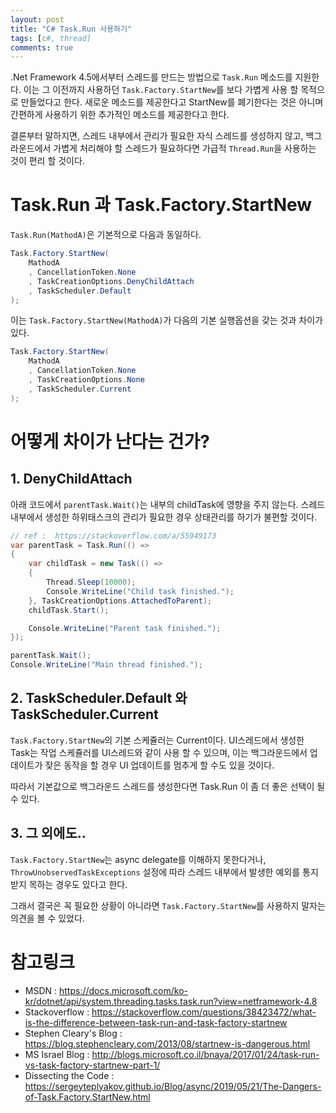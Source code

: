```yaml
---
layout: post
title: "C# Task.Run 사용하기"
tags: [c#, thread]
comments: true
---
```


.Net Framework 4.5에서부터 스레드를 만드는 방법으로 ```Task.Run``` 메소드를 지원한다. 이는 그 이전까지 사용하던 ```Task.Factory.StartNew```를 보다 가볍게 사용 할 목적으로 만들었다고 한다. 새로운 메소드를 제공한다고 StartNew를 폐기한다는 것은 아니며 간편하게 사용하기 위한 추가적인 메소드를 제공한다고 한다.

결론부터 말하지면, 스레드 내부에서 관리가 필요한 자식 스레드를 생성하지 않고, 백그라운드에서 가볍게 처리해야 할 스레드가 필요하다면 가급적 ```Thread.Run```을 사용하는 것이 편리 할 것이다.

# Task.Run 과 Task.Factory.StartNew

```Task.Run(MathodA)```은 기본적으로 다음과 동일하다.

```csharp
Task.Factory.StartNew(
    MathodA
    , CancellationToken.None
    , TaskCreationOptions.DenyChildAttach
    , TaskScheduler.Default
);
```

이는 ```Task.Factory.StartNew(MathodA)```가 다음의 기본 실행옵션을 갖는 것과 차이가 있다.

```csharp
Task.Factory.StartNew(
    MathodA
    , CancellationToken.None
    , TaskCreationOptions.None
    , TaskScheduler.Current
);
```

# 어떻게 차이가 난다는 건가?

## 1. DenyChildAttach

아래 코드에서 ```parentTask.Wait()```는 내부의 childTask에 영향을 주지 않는다. 스레드 내부에서 생성한 하위태스크의 관리가 필요한 경우 상태관리를 하기가 불편할 것이다.

```csharp
// ref :  https://stackoverflow.com/a/55949173
var parentTask = Task.Run(() =>
{
    var childTask = new Task(() =>
    {
        Thread.Sleep(10000);
        Console.WriteLine("Child task finished.");
    }, TaskCreationOptions.AttachedToParent);
    childTask.Start();

    Console.WriteLine("Parent task finished.");
});

parentTask.Wait();
Console.WriteLine("Main thread finished.");
```

## 2. TaskScheduler.Default 와 TaskScheduler.Current

```Task.Factory.StartNew```의 기본 스케쥴러는 Current이다. UI스레드에서 생성한 Task는 작업 스케쥴러를 UI스레드와 같이 사용 할 수 있으며, 이는 백그라운드에서 업데이트가 잦은 동작을 할 경우 UI 업데이트를 멈추게 할 수도 있을 것이다. 

따라서 기본값으로 백그라운드 스레드를 생성한다면 Task.Run 이 좀 더 좋은 선택이 될 수 있다.

## 3. 그 외에도..

```Task.Factory.StartNew```는 async delegate를 이해하지 못한다거나, ```ThrowUnobservedTaskExceptions``` 설정에 따라 스레드 내부에서 발생한 예외를 통지받지 목하는 경우도 있다고 한다.

그래서 결국은 꼭 필요한 상황이 아니라면 ```Task.Factory.StartNew```를 사용하지 말자는 의견을 볼 수 있었다.


# 참고링크

* MSDN : https://docs.microsoft.com/ko-kr/dotnet/api/system.threading.tasks.task.run?view=netframework-4.8
* Stackoverflow : https://stackoverflow.com/questions/38423472/what-is-the-difference-between-task-run-and-task-factory-startnew
* Stephen Cleary's Blog : https://blog.stephencleary.com/2013/08/startnew-is-dangerous.html
* MS Israel Blog : http://blogs.microsoft.co.il/bnaya/2017/01/24/task-run-vs-task-factory-startnew-part-1/
* Dissecting the Code : https://sergeyteplyakov.github.io/Blog/async/2019/05/21/The-Dangers-of-Task.Factory.StartNew.html
